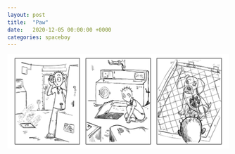 ```yaml
---
layout: post
title:  "Paw"
date:   2020-12-05 00:00:00 +0000
categories: spaceboy
---
```


[![Paw](spaceboy/21%20-%20paw.png)](spaceboy/21%20-%20paw.png)

